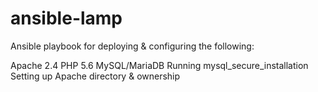 # ansible-lamp

Ansible playbook for deploying & configuring the following:

Apache 2.4
PHP 5.6
MySQL/MariaDB
Running mysql_secure_installation
Setting up Apache directory & ownership

